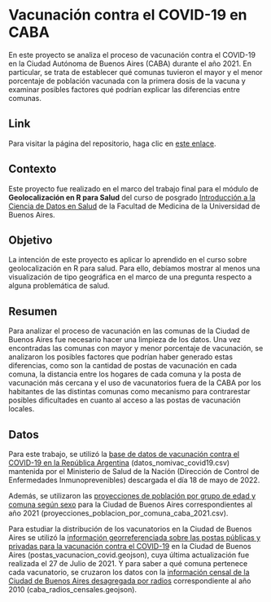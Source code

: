 # Vacunación contra el COVID-19 en CABA

En este proyecto se analiza el proceso de vacunación contra el COVID-19 en la Ciudad Autónoma de Buenos Aires (CABA) durante el año 2021. En particular, se trata de establecer qué comunas tuvieron el mayor y el menor porcentaje de población vacunada con la primera dosis de la vacuna y examinar posibles factores qué podrían explicar las diferencias entre comunas.

## Link

Para visitar la página del repositorio, haga clic en [este enlace](https://pauladuna.github.io/geolocation-covid-vaccination-in-CABA/).

## Contexto

Este proyecto fue realizado en el marco del trabajo final para el módulo de **Geolocalización en R para Salud** del curso de posgrado [Introducción a la Ciencia de Datos en Salud](https://www.fmed.uba.ar/innovacion/hacemos) de la Facultad de Medicina de la Universidad de Buenos Aires.

## Objetivo

La intención de este proyecto es aplicar lo aprendido en el curso sobre geolocalización en R para salud. Para ello, debíamos mostrar al menos una visualización de tipo geográfica en el marco de una pregunta respecto a alguna problemática de salud.

## Resumen

Para analizar el proceso de vacunación en las comunas de la Ciudad de Buenos Aires fue necesario hacer una limpieza de los datos. Una vez encontradas las comunas con mayor y menor porcentaje de vacunación, se analizaron los posibles factores que podrían haber generado estas diferencias, como son la cantidad de postas de vacunación en cada comuna, la distancia entre los hogares de cada comuna y la posta de vacunación más cercana y el uso de vacunatorios fuera de la CABA por los habitantes de las distintas comunas como mecanismo para contrarestar posibles dificultades en cuanto al acceso a las postas de vacunación locales.

## Datos

Para este trabajo, se utilizó la [base de datos de vacunación contra el COVID-19 en la República Argentina](https://datos.gob.ar/dataset/salud-vacunas-contra-covid-19-dosis-aplicadas-republica-argentina---registro-desagregado) (datos_nomivac_covid19.csv) mantenida por el Ministerio de Salud de la Nación (Dirección de Control de Enfermedades Inmunoprevenibles) descargada el día 18 de mayo de 2022.

Además, se utilizaron las [proyecciones de población por grupo de edad y comuna según sexo](https://www.estadisticaciudad.gob.ar/eyc/?p=79970) para la Ciudad de Buenos Aires correspondientes al año 2021 (proyecciones_poblacion_por_comuna_caba_2021.csv).

Para estudiar la distribución de los vacunatorios en la Ciudad de Buenos Aires se utilizó la [información georreferenciada sobre las postas públicas y privadas para la vacunación contra el COVID-19](https://data.buenosaires.gob.ar/dataset/postas-de-vacunacion-covid-19) en la Ciudad de Buenos Aires (postas_vacunacion_covid.geojson), cuya última actualización fue realizada el 27 de Julio de 2021. Y para saber a qué comuna pertenece cada vacunatorio, se cruzaron los datos con la [información censal de la Ciudad de Buenos Aires desagregada por radios](https://data.buenosaires.gob.ar/dataset/informacion-censal-por-radio) correspondiente al año 2010 (caba_radios_censales.geojson).
